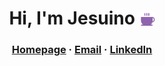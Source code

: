 <h1 align="center">
  Hi, I'm Jesuino <img src="coffee-fill.svg" width="25px" style="vertical-align:middle;"/>
</h1>

<h3 align="center">
  <a href="https://jesuinovieira.github.io/">Homepage</a> · 
  <a href="mailto:jesuino.vf@gmail.com">Email</a> · 
  <a href="https://www.linkedin.com/in/jesuinovieira">LinkedIn</a>
</h3>
